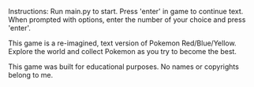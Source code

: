 Instructions:
Run main.py to start.
Press 'enter' in game to continue text.
When prompted with options, enter the number of your choice and press 'enter'.


This game is a re-imagined, text version of Pokemon Red/Blue/Yellow. Explore the world and collect Pokemon as you try to become the best.






This game was built for educational purposes. No names or copyrights belong to me.